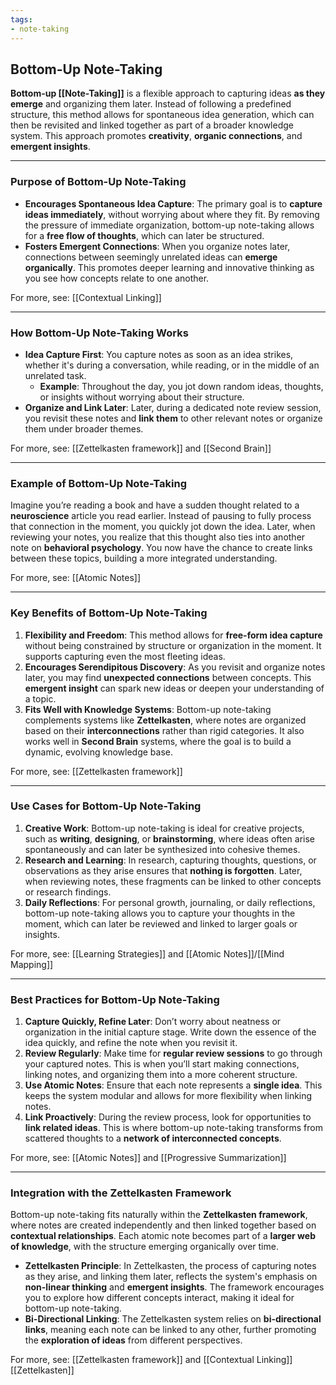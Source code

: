 ```yaml
---
tags:
- note-taking
---
```


## Bottom-Up Note-Taking

**Bottom-up [[Note-Taking]]** is a flexible approach to capturing ideas **as they emerge** and organizing them later. Instead of following a predefined structure, this method allows for spontaneous idea generation, which can then be revisited and linked together as part of a broader knowledge system. This approach promotes **creativity**, **organic connections**, and **emergent insights**.

---

### Purpose of Bottom-Up Note-Taking

- **Encourages Spontaneous Idea Capture**: The primary goal is to **capture ideas immediately**, without worrying about where they fit. By removing the pressure of immediate organization, bottom-up note-taking allows for a **free flow of thoughts**, which can later be structured.
- **Fosters Emergent Connections**: When you organize notes later, connections between seemingly unrelated ideas can **emerge organically**. This promotes deeper learning and innovative thinking as you see how concepts relate to one another.

For more, see: [[Contextual Linking]]

---

### How Bottom-Up Note-Taking Works

- **Idea Capture First**: You capture notes as soon as an idea strikes, whether it's during a conversation, while reading, or in the middle of an unrelated task.
    - **Example**: Throughout the day, you jot down random ideas, thoughts, or insights without worrying about their structure.
- **Organize and Link Later**: Later, during a dedicated note review session, you revisit these notes and **link them** to other relevant notes or organize them under broader themes.

For more, see: [[Zettelkasten framework]] and [[Second Brain]]

---

### Example of Bottom-Up Note-Taking

Imagine you’re reading a book and have a sudden thought related to a **neuroscience** article you read earlier. Instead of pausing to fully process that connection in the moment, you quickly jot down the idea. Later, when reviewing your notes, you realize that this thought also ties into another note on **behavioral psychology**. You now have the chance to create links between these topics, building a more integrated understanding.

For more, see: [[Atomic Notes]]

---

### Key Benefits of Bottom-Up Note-Taking

1. **Flexibility and Freedom**: This method allows for **free-form idea capture** without being constrained by structure or organization in the moment. It supports capturing even the most fleeting ideas.
2. **Encourages Serendipitous Discovery**: As you revisit and organize notes later, you may find **unexpected connections** between concepts. This **emergent insight** can spark new ideas or deepen your understanding of a topic.
3. **Fits Well with Knowledge Systems**: Bottom-up note-taking complements systems like **Zettelkasten**, where notes are organized based on their **interconnections** rather than rigid categories. It also works well in **Second Brain** systems, where the goal is to build a dynamic, evolving knowledge base.

For more, see: [[Zettelkasten framework]]

---

### Use Cases for Bottom-Up Note-Taking

1. **Creative Work**: Bottom-up note-taking is ideal for creative projects, such as **writing**, **designing**, or **brainstorming**, where ideas often arise spontaneously and can later be synthesized into cohesive themes.
2. **Research and Learning**: In research, capturing thoughts, questions, or observations as they arise ensures that **nothing is forgotten**. Later, when reviewing notes, these fragments can be linked to other concepts or research findings.
3. **Daily Reflections**: For personal growth, journaling, or daily reflections, bottom-up note-taking allows you to capture your thoughts in the moment, which can later be reviewed and linked to larger goals or insights.

For more, see: [[Learning Strategies]] and [[Atomic Notes]]/[[Mind Mapping]]

---

### Best Practices for Bottom-Up Note-Taking

1. **Capture Quickly, Refine Later**: Don’t worry about neatness or organization in the initial capture stage. Write down the essence of the idea quickly, and refine the note when you revisit it.
2. **Review Regularly**: Make time for **regular review sessions** to go through your captured notes. This is when you’ll start making connections, linking notes, and organizing them into a more coherent structure.
3. **Use Atomic Notes**: Ensure that each note represents a **single idea**. This keeps the system modular and allows for more flexibility when linking notes.
4. **Link Proactively**: During the review process, look for opportunities to **link related ideas**. This is where bottom-up note-taking transforms from scattered thoughts to a **network of interconnected concepts**.

For more, see: [[Atomic Notes]] and [[Progressive Summarization]]

---

### Integration with the Zettelkasten Framework

Bottom-up note-taking fits naturally within the **Zettelkasten framework**, where notes are created independently and then linked together based on **contextual relationships**. Each atomic note becomes part of a **larger web of knowledge**, with the structure emerging organically over time.

- **Zettelkasten Principle**: In Zettelkasten, the process of capturing notes as they arise, and linking them later, reflects the system's emphasis on **non-linear thinking** and **emergent insights**. The framework encourages you to explore how different concepts interact, making it ideal for bottom-up note-taking.
- **Bi-Directional Linking**: The Zettelkasten system relies on **bi-directional links**, meaning each note can be linked to any other, further promoting the **exploration of ideas** from different perspectives.

For more, see: [[Zettelkasten framework]] and [[Contextual Linking]] [[Zettelkasten]]

